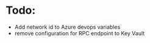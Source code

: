 


# Todo: 
- Add network id to Azure devops variables 
- remove configuration for RPC endpoint to Key Vault 